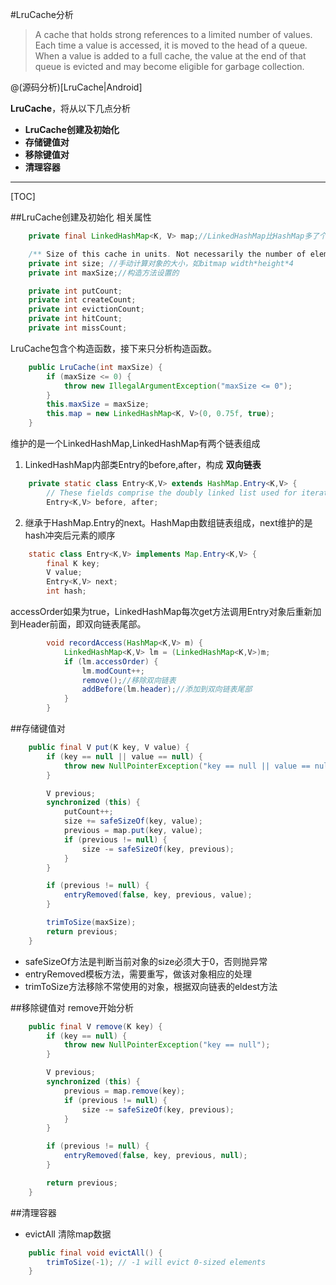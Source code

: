 #LruCache分析

> A cache that holds strong references to a limited number of values. Each time a value is accessed, it is moved to the head of a queue. When a value is added to a full cache, the value at the end of that queue is evicted and may become eligible for garbage collection.

@(源码分析)[LruCache|Android]

**LruCache**，将从以下几点分析

- **LruCache创建及初始化**
- **存储键值对**
- **移除键值对**
- **清理容器**

---------------------

[TOC]

##LruCache创建及初始化
相关属性
```java
    private final LinkedHashMap<K, V> map;//LinkedHashMap比HashMap多了个指向前一个和后一个元素的指针

    /** Size of this cache in units. Not necessarily the number of elements. */
    private int size; //手动计算对象的大小，如bitmap width*height*4
    private int maxSize;//构造方法设置的

    private int putCount;
    private int createCount;
    private int evictionCount;
    private int hitCount;
    private int missCount;

```

LruCache包含个构造函数，接下来只分析构造函数。
```java
    public LruCache(int maxSize) {
        if (maxSize <= 0) {
            throw new IllegalArgumentException("maxSize <= 0");
        }
        this.maxSize = maxSize;
        this.map = new LinkedHashMap<K, V>(0, 0.75f, true);
    }
```
维护的是一个LinkedHashMap,LinkedHashMap有两个链表组成
1. LinkedHashMap内部类Entry的before,after，构成 **双向链表** 
```java
    private static class Entry<K,V> extends HashMap.Entry<K,V> {
        // These fields comprise the doubly linked list used for iteration.
        Entry<K,V> before, after;
```

2. 继承于HashMap.Entry的next。HashMap由数组链表组成，next维护的是hash冲突后元素的顺序
```java
    static class Entry<K,V> implements Map.Entry<K,V> {
        final K key;
        V value;
        Entry<K,V> next;
        int hash;
```

accessOrder如果为true，LinkedHashMap每次get方法调用Entry对象后重新加到Header前面，即双向链表尾部。
```java
        void recordAccess(HashMap<K,V> m) {
            LinkedHashMap<K,V> lm = (LinkedHashMap<K,V>)m;
            if (lm.accessOrder) {
                lm.modCount++;
                remove();//移除双向链表
                addBefore(lm.header);//添加到双向链表尾部
            }
        }
```

##存储键值对
```java
    public final V put(K key, V value) {
        if (key == null || value == null) {
            throw new NullPointerException("key == null || value == null");
        }

        V previous;
        synchronized (this) {
            putCount++;
            size += safeSizeOf(key, value);
            previous = map.put(key, value);
            if (previous != null) {
                size -= safeSizeOf(key, previous);
            }
        }

        if (previous != null) {
            entryRemoved(false, key, previous, value);
        }

        trimToSize(maxSize);
        return previous;
    }
```
- safeSizeOf方法是判断当前对象的size必须大于0，否则抛异常
- entryRemoved模板方法，需要重写，做该对象相应的处理
- trimToSize方法移除不常使用的对象，根据双向链表的eldest方法

##移除键值对
remove开始分析
```java
    public final V remove(K key) {
        if (key == null) {
            throw new NullPointerException("key == null");
        }

        V previous;
        synchronized (this) {
            previous = map.remove(key);
            if (previous != null) {
                size -= safeSizeOf(key, previous);
            }
        }

        if (previous != null) {
            entryRemoved(false, key, previous, null);
        }

        return previous;
    }
```

##清理容器
- evictAll 清除map数据
```java
    public final void evictAll() {
        trimToSize(-1); // -1 will evict 0-sized elements
    }

``` 